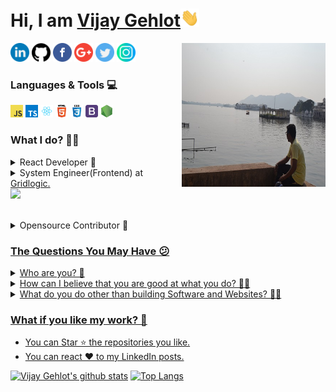 <h1>Hi, I am <a href="https://github.com/vijaygehlot">Vijay Gehlot</a><img src="https://raw.githubusercontent.com/ABSphreak/ABSphreak/master/gifs/Hi.gif" width="30px"></h1>
<img align='right' src="https://github.com/vijaygehlot/vijaygehlot/blob/master/my_image.JPG" width="230" />

<a href="https://www.linkedin.com/in/vijay-gehlot-669358120"><img src="https://github.com/vijaygehlot/vijaygehlot/blob/master/logos/linkedin.png" width="30" /></a>
<a href="https://github.com/vijaygehlot/"><img src="https://github.com/vijaygehlot/vijaygehlot/blob/master/logos/github-logo.png" width="30" /></a>
<a href="https://www.facebook.com/vijay.gehlot.102/"><img src="https://github.com/vijaygehlot/vijaygehlot/blob/master/logos/facebook.png" width="30" /></a>
<a href="mailto:vijaygehlot208@gmail.com"><img src="https://github.com/vijaygehlot/vijaygehlot/blob/master/logos/google-plus.png" width="30" /></a>
<a href="https://twitter.com/vijaygehlot208"><img src="https://github.com/vijaygehlot/vijaygehlot/blob/master/logos/twitter.png" width="30" /></a>
<a href="https://www.instagram.com/vijaygehlot208/"><img src="https://github.com/vijaygehlot/vijaygehlot/blob/master/logos/instagram.png" width="30" /></a>

<h3>Languages & Tools 💻</h3>

<code><img height="20" src="https://raw.githubusercontent.com/github/explore/80688e429a7d4ef2fca1e82350fe8e3517d3494d/topics/javascript/javascript.png"></code>
<code><img height="20" src="https://raw.githubusercontent.com/github/explore/80688e429a7d4ef2fca1e82350fe8e3517d3494d/topics/typescript/typescript.png"></code>
<code><img height="20" src="https://raw.githubusercontent.com/github/explore/80688e429a7d4ef2fca1e82350fe8e3517d3494d/topics/react/react.png"></code>
<code><img height="20" src="https://raw.githubusercontent.com/github/explore/80688e429a7d4ef2fca1e82350fe8e3517d3494d/topics/html/html.png"></code>
<code><img height="20" src="https://raw.githubusercontent.com/github/explore/80688e429a7d4ef2fca1e82350fe8e3517d3494d/topics/css/css.png"></code>
<code><img height="20" src="https://raw.githubusercontent.com/github/explore/80688e429a7d4ef2fca1e82350fe8e3517d3494d/topics/bootstrap/bootstrap.png"></code>
<code><img height="20" src="https://raw.githubusercontent.com/github/explore/80688e429a7d4ef2fca1e82350fe8e3517d3494d/topics/nodejs/nodejs.png"></code> 

<h3>What I do? 👨‍💻</h3>
<details>
<summary>React Developer 🍥</summary>
  <ul>
    <li><a href="https://github.com/vijaygehlot/feedshub">FeedsHub</a></li>
    <li><a href="https://github.com/vijaygehlot/trello-app-clone">Trello-App Clone</a></li>
    <li><a href="https://github.com/vijaygehlot/emitra-seva-web-Application">Emitra Seva Application</a></li>
    <li><a href="https://github.com/vijaygehlot/Photofie">Photofie</a></li>
    <li><a href="https://mypractice-webapp.herokuapp.com/">Static Web Page</a></li>
    <li><a href="https://github.com/vijaygehlot/theme-UI">Theme UI</a></li>
    <li><a href="https://github.com/vijaygehlot/PodShare-UI">PodShare UI</a></li>
   
  </ul>
</details>
<details>
  <summary>System Engineer(Frontend) at <a href="https://fairfest.in/">Gridlogic.</a> <code>
<img height="20" src="https://images.teamtailor-cdn.com/images/s3/teamtailor-production/gallery_picture-v6/image_uploads/273d77a0-dde8-406f-8104-153dead8a429/original.png">

</code> </summary>
  <ul>
    <li>I work on a smart short video App that is <a href="https://play.google.com/store/apps/details?id=com.getdailybrief.tv">Sphere</a>. Sphere is a short video app that gets you top news stories & interesting insights, from top media outlets in India and around the world</li>
    <li>I have on work on brief News App that is <a href="https://play.google.com/store/apps/details?id=in.ideastoday">DailyBrief</a>.DailyBrief gets you news, views and ideas that matter, in brief, from top journalists, experts, and thought-leaders in India and around the world.</li>
    <li> work on so many portals of Fairfest media company which is used in organises the reputed TTF and OTM international travel fairs.
</li>
  </ul>
</details>

<details>
<summary>Opensource Contributor 📝</summary>
  <ul>
    <li> You can also scroll down and get the information on my <a href="https://github.com/vijaygehlot"> github profile </li>
  </ul>
</details>

<h3>The Questions You May Have 😕</h3>
<details>
  <summary>Who are you? 👨</summary>
  <pre>
  A passionate individual who always thrive to work on end to end products which develop sustainable and scalable social and
  technical systems to create impact.<br>
  My name describes my qualities,
  V: Victorious
  I: Idealistic
  J: Justice
  A: Active Learner
  Y: Youthful
 
  </pre>
</details>
<details>
  <summary>How can I believe that you are good at what you do? 🤷‍♂️</summary>
  <ul>
  
   <li>In July 2017, I have won the Android Development Challange which is organized by TECHGIG Code Gladiator. And I had Qualified for the Semi-final Round the this biggest Tech Challenge</li>
   <li>In April 2017,I was selected coordinator at the Innova Club of College.Here, I taught a college junior student about Android development and web development.</li>
   <li>In September 2018, I participated in the Smart India Hackathon and selected me as Team Leader and Project Leader.</li>
  </ul>
</details>
<details>
<summary>What do you do other than building Software and Websites? 💁‍♂️</summary>
  <ul>
    <li>I  always read  tech blogs ,learn about new Technologies and read about the enterprenaur</li>
    <li>I design, build and deploy beautiful websites. Whenever I am free, I am used to create designs in Photoshop and canva.</li>
    <li>Whenever I am free, I read about international relations in all the countries of the world.  i try to get some knowledge from them.</li>
  </ul>
</details>

<h3>What if you like my work? 🤩</h3>
<ul>
  <li>You can Star ⭐ the repositories you like.</li>
  <li>You can react ❤️ to my LinkedIn posts.</li>
</ul>

[![Vijay Gehlot's github stats](https://github-readme-stats.vercel.app/api?username=vijaygehlot)](https://github.com/vijaygehlot/github-readme-stats)
[![Top Langs](https://github-readme-stats.vercel.app/api/top-langs/?username=vijaygehlot&show_icons=true&layout=compact&theme=vue)](https://github.com/vijaygehlot/github-readme-stats)
